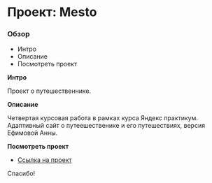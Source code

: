 # Проект: Mesto

### Обзор
* Интро
* Описание
* Посмотреть проект

**Интро**

Проект о путешественнике.

**Описание**

Четвертая курсовая работа в рамках курса Яндекс практикум. Адаптивный сайт о путеешественике и его путешествиях, версия Ефимовой Анны.

**Посмотреть проект**

* [Ссылка на проект](https://annaryabko.github.io/mesto-react/)

Спасибо!